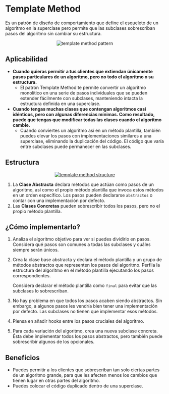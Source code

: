 # Template Method

Es un patrón de diseño de comportamiento que define el esqueleto de un algoritmo en la superclase pero permite que las subclases sobrescriban pasos del algoritmo sin cambiar su estructura.

<p align="center">
  <img src="https://refactoring.guru/images/patterns/content/template-method/template-method.png" alt="template method pattern" />
</p>

## Aplicabilidad

- **Cuando quieras permitir a tus clientes que extiendan únicamente pasos particulares de un algoritmo, pero no todo el algoritmo o su estructura.**
    - El patrón Template Method te permite convertir un algoritmo monolítico en una serie de pasos individuales que se pueden extender fácilmente con subclases, manteniendo intacta la estructura definida en una superclase.
- **Cuando tengas muchas clases que contengan algoritmos casi idénticos, pero con algunas diferencias mínimas. Como resultado, puede que tengas que modificar todas las clases cuando el algoritmo cambie.**
    - Cuando conviertes un algoritmo así en un método plantilla, también puedes elevar los pasos con implementaciones similares a una superclase, eliminando la duplicación del código. El código que varía entre subclases puede permanecer en las subclases.

## Estructura

<p align="center">
  <a href="https://refactoring.guru/es/design-patterns/template-method" target="_blank">
    <img src="https://refactoring.guru/images/patterns/diagrams/template-method/structure.png" alt="template method structure" />
  </a>
</p>

1. La **Clase Abstracta** declara métodos que actúan como pasos de un algoritmo, así como el propio método plantilla que invoca estos métodos en un orden específico. Los pasos pueden declararse `abstractos` o contar con una implementación por defecto.
2. Las **Clases Concretas** pueden sobrescribir todos los pasos, pero no el propio método plantilla.

## ¿Cómo implementarlo?

1. Analiza el algoritmo objetivo para ver si puedes dividirlo en pasos. Considera qué pasos son comunes a todas las subclases y cuáles siempre serán únicos.
2. Crea la clase base abstracta y declara el método plantilla y un grupo de métodos abstractos que representen los pasos del algoritmo. Perfila la estructura del algoritmo en el método plantilla ejecutando los pasos correspondientes. 

    Considera declarar el método plantilla como `final` para evitar que las subclases lo sobrescriban.
3. No hay problema en que todos los pasos acaben siendo abstractos. Sin embargo, a algunos pasos les vendría bien tener una implementación por defecto. Las subclases no tienen que implementar esos métodos.
4. Piensa en añadir hooks entre los pasos cruciales del algoritmo.
5. Para cada variación del algoritmo, crea una nueva subclase concreta. Ésta debe implementar todos los pasos abstractos, pero también puede sobrescribir algunos de los opcionales.

## Beneficios

- Puedes permitir a los clientes que sobrescriban tan solo ciertas partes de un algoritmo grande, para que les afecten menos los cambios que tienen lugar en otras partes del algoritmo.
- Puedes colocar el código duplicado dentro de una superclase.